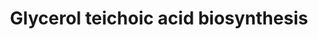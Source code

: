 ---
annotations:
- id: PW:0000002
  parent: classic metabolic pathway
  type: Pathway Ontology
  value: classic metabolic pathway
authors:
- M.Braymer
- MaintBot
- Egonw
- AlexanderPico
- DeSl
- Khanspers
- Eweitz
description: The peptidoglycan layers of many gram-positive bacteria (such as Saccharomyces
  cerevisiae) are densely functionalized with anionic glycopolymers called wall teichoic
  acids (WTAs). These polymers play crucial roles in cell shape determination, regulation
  of cell division, and other fundamental aspects of gram-positive bacterial physiology.
  Additionally, WTAs are important in pathogenesis and play key roles in antibiotic
  resistance. Based on http://pathway.yeastgenome.org/biocyc/
last-edited: 2021-05-20
organisms:
- Saccharomyces cerevisiae
redirect_from:
- /index.php/Pathway:WP563
- /instance/WP563
revision: null
schema-jsonld:
- '@context': https://schema.org/
  '@id': https://wikipathways.github.io/pathways/WP563.html
  '@type': Dataset
  creator:
    '@type': Organization
    name: WikiPathways
  description: The peptidoglycan layers of many gram-positive bacteria (such as Saccharomyces
    cerevisiae) are densely functionalized with anionic glycopolymers called wall
    teichoic acids (WTAs). These polymers play crucial roles in cell shape determination,
    regulation of cell division, and other fundamental aspects of gram-positive bacterial
    physiology. Additionally, WTAs are important in pathogenesis and play key roles
    in antibiotic resistance. Based on http://pathway.yeastgenome.org/biocyc/
  keywords:
  - 3 CDPglycerol
  - 3 CMP
  - CDPglycerol
  - CMP
  - CTP
  - Glycerol-3-phosphate
  - PGM1
  - PGM2
  - UDP
  - UDP-Acetyl-D-glucosamine
  - UDP-D-glucose
  - UDP-acetylmannosamine
  - UGP1
  - UMP
  - UTP
  - YHL012W
  - glucose-1-phosphate
  - glucose-6-phosphate
  - peptidoglycan
  - peptidoglycan-GlcNAc-ManNAc-(P-Gol)3(P-Gol-Glc)m
  - pyrophosphate
  - undecanyl-diphospho-GlcNAc
  - undecanyl-diphospho-GlcNAc-ManNAc
  - undecanyl-diphospho-GlcNAc-ManNAc-(P-Gol)3(P-Gol)n+1(Glc)n
  - undecanyl-diphospho-GlcNAc-ManNAc-(P-Gol)3(P-Gol-Glc)1
  - undecanyl-diphospho-GlcNAc-ManNAc-(P-Gol)3(P-Gol-Glc)n
  - undecanyl-diphospho-GlcNAcManNAc-(P-Gol)3
  - undecaprenyl phosphate
  license: CC0
  name: Glycerol teichoic acid biosynthesis
seo: CreativeWork
title: Glycerol teichoic acid biosynthesis
wpid: WP563
---